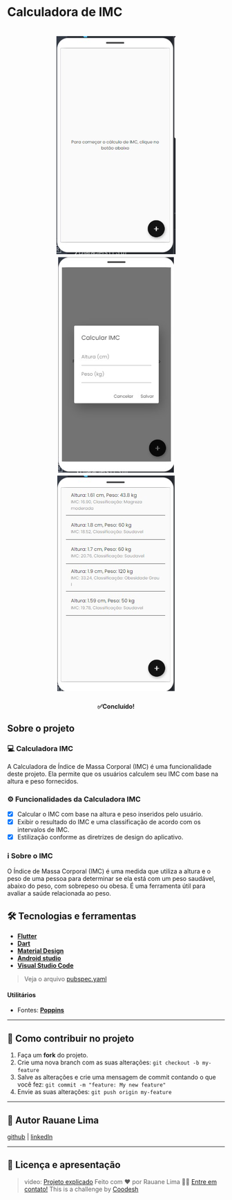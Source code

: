 # Calculadora de IMC
<h1 align="center">
  <img src=".github/Tela inicial - IMC.jpg"/>
  <img src=".github/Modal - IMC.jpg"/>
  <img src=".github/ListView - IMC.jpg"/>
</h1>

<h4 align="center">
✅Concluído!
</h4>


## **Sobre o projeto** <a name="sobre-o-projeto"></a>
### 💻 Calculadora IMC

A Calculadora de Índice de Massa Corporal (IMC) é uma funcionalidade deste projeto. Ela permite que os usuários calculem seu IMC com base na altura e peso fornecidos.

### ⚙️ Funcionalidades da Calculadora IMC

- [x] Calcular o IMC com base na altura e peso inseridos pelo usuário.
- [x] Exibir o resultado do IMC e uma classificação de acordo com os intervalos de IMC.
- [x] Estilização conforme as diretrizes de design do aplicativo.

### ℹ️ Sobre o IMC

O Índice de Massa Corporal (IMC) é uma medida que utiliza a altura e o peso de uma pessoa para determinar se ela está com um peso saudável, abaixo do peso, com sobrepeso ou obesa. É uma ferramenta útil para avaliar a saúde relacionada ao peso.


## 🛠 Tecnologias e ferramentas <a name="tecnologias"></a>

-   **[Flutter](https://flutter.dev/)**
-   **[Dart](https://dart.dev/)**
-   **[Material Design](https://m3.material.io/develop/flutter)**
-   **[Android studio](https://developer.android.com/studio)**
-   **[Visual Studio Code](https://code.visualstudio.com/)**

> Veja o arquivo  [pubspec.yaml](https://github.com/lRauane/calculadoraImcApp/blob/main/pubspec.yaml)

#### **Utilitários** <a name="utilitarios"></a>

-   Fontes:  **[Poppins](https://fonts.google.com/specimen/Archivo?query=poppins)**


---

## 💪 Como contribuir no projeto <a name="como-contribuir"></a>

1. Faça um **fork** do projeto.
2. Crie uma nova branch com as suas alterações: `git checkout -b my-feature`
3. Salve as alterações e crie uma mensagem de commit contando o que você fez: `git commit -m "feature: My new feature"`
4. Envie as suas alterações: `git push origin my-feature`

---

## 🦸 Autor <a name="autor">Rauane Lima</a>
[github](https://github.com/lRauane/)
|
[linkedln](https://www.linkedin.com/in/rauanee/)

---

## 📝 Licença e apresentação <a name="licenca"></a>

> video: [Projeto explicado](https://www.loom.com/embed/efc4d4392a1d4bd1ac40d4cf1751dfb3)
Feito com ❤️ por Rauane Lima 👋🏽 [Entre em contato!](https://www.linkedin.com/in/rauanee/)
>  This is a challenge by [Coodesh](https://coodesh.com/)
